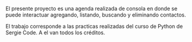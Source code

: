El presente proyecto es una agenda realizada de consola en donde se puede interactuar agregando, listando, buscando y eliminando contactos. 


El trabajo corresponde a las practicas realizadas del curso de Python de Sergie Code. A el van todos los créditos.
